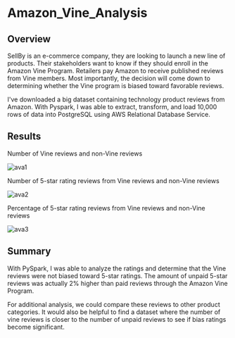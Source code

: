 # Amazon_Vine_Analysis

## Overview
SellBy is an e-commerce company, they are looking to launch a new line of products. Their stakeholders want to know if they should enroll in the Amazon Vine Program. Retailers pay Amazon to receive published reviews from Vine members. Most importantly, the decision will come down to determining whether the Vine program is biased toward favorable reviews.

I've downloaded a big dataset containing technology product reviews from Amazon. With Pyspark, I was able to extract, transform, and load 10,000 rows of data into PostgreSQL using AWS Relational Database Service.


## Results
Number of Vine reviews and non-Vine reviews

![ava1](https://user-images.githubusercontent.com/106359564/224214575-5d290bc9-5487-46fc-acd3-f4e5882bfbd7.png)


Number of 5-star rating reviews from Vine reviews and non-Vine reviews

![ava2](https://user-images.githubusercontent.com/106359564/224214582-f39014c0-aff8-48a9-960f-ea30cf63d61a.png)


Percentage of 5-star rating reviews from Vine reviews and  non-Vine reviews

![ava3](https://user-images.githubusercontent.com/106359564/224214588-a242603b-363e-4720-bbdd-6dc0984fd0a1.png)



## Summary
With PySpark, I was able to analyze the ratings and determine that the Vine reviews were not biased toward 5-star ratings. The amount of unpaid 5-star reviews was actually 2% higher than paid reviews through the Amazon Vine Program. 

For additional analysis, we could compare these reviews to other product categories. It would also be helpful to find a dataset where the number of vine reviews is closer to the number of unpaid reviews to see if bias ratings become significant.
